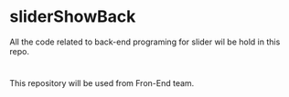 # sliderShowBack
All the code related to back-end programing for slider wil be hold in this repo.
#
This repository will be used from Fron-End team.
